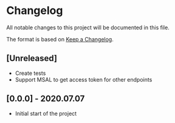 # Changelog

All notable changes to this project will be documented in this file.

The format is based on [Keep a Changelog](https://keepachangelog.com/en/1.0.0/).

## [Unreleased]

- Create tests
- Support MSAL to get access token for other endpoints

## [0.0.0] - 2020.07.07

- Initial start of the project

